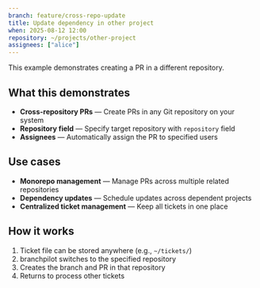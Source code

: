 ```yaml
---
branch: feature/cross-repo-update
title: Update dependency in other project
when: 2025-08-12 12:00
repository: ~/projects/other-project
assignees: ["alice"]
---
```


This example demonstrates creating a PR in a different repository.

## What this demonstrates

- **Cross-repository PRs** — Create PRs in any Git repository on your system
- **Repository field** — Specify target repository with `repository` field
- **Assignees** — Automatically assign the PR to specified users

## Use cases

- **Monorepo management** — Manage PRs across multiple related repositories
- **Dependency updates** — Schedule updates across dependent projects
- **Centralized ticket management** — Keep all tickets in one place

## How it works

1. Ticket file can be stored anywhere (e.g., `~/tickets/`)
2. branchpilot switches to the specified repository
3. Creates the branch and PR in that repository
4. Returns to process other tickets